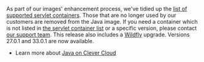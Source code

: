 
As part of our images' enhancement process, we've tidied up the [list of supported servlet containers](/developers/doc/applications/java/java-war/#available-containers). Those that are no longer used by our customers are removed from the Java image. If you need a container which is not listed in [the servlet container list](/developers/doc/applications/java/java-war/#available-containers) or a specific version, please contact [our support team](https://console.clever-cloud.com/ticket-center-choice). This release also includes a [Wildfly](https://github.com/wildfly/wildfly) upgrade. Versions 27.0.1 and 33.0.1 are now available.

- Learn more about [Java on Clever Cloud](/developers/doc/applications/java/)


